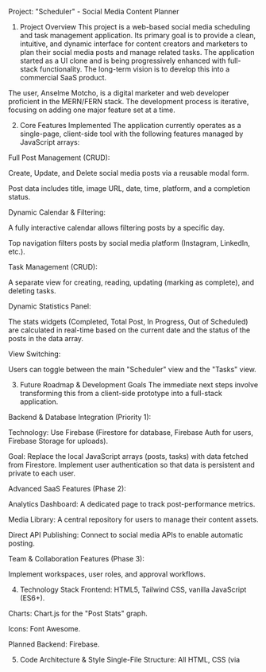 Project: "Scheduler" - Social Media Content Planner
1. Project Overview
This project is a web-based social media scheduling and task management application. Its primary goal is to provide a clean, intuitive, and dynamic interface for content creators and marketers to plan their social media posts and manage related tasks. The application started as a UI clone and is being progressively enhanced with full-stack functionality. The long-term vision is to develop this into a commercial SaaS product.

The user, Anselme Motcho, is a digital marketer and web developer proficient in the MERN/FERN stack. The development process is iterative, focusing on adding one major feature set at a time.

2. Core Features Implemented
The application currently operates as a single-page, client-side tool with the following features managed by JavaScript arrays:

Full Post Management (CRUD):

Create, Update, and Delete social media posts via a reusable modal form.

Post data includes title, image URL, date, time, platform, and a completion status.

Dynamic Calendar & Filtering:

A fully interactive calendar allows filtering posts by a specific day.

Top navigation filters posts by social media platform (Instagram, LinkedIn, etc.).

Task Management (CRUD):

A separate view for creating, reading, updating (marking as complete), and deleting tasks.

Dynamic Statistics Panel:

The stats widgets (Completed, Total Post, In Progress, Out of Scheduled) are calculated in real-time based on the current date and the status of the posts in the data array.

View Switching:

Users can toggle between the main "Scheduler" view and the "Tasks" view.

3. Future Roadmap & Development Goals
The immediate next steps involve transforming this from a client-side prototype into a full-stack application.

Backend & Database Integration (Priority 1):

Technology: Use Firebase (Firestore for database, Firebase Auth for users, Firebase Storage for uploads).

Goal: Replace the local JavaScript arrays (posts, tasks) with data fetched from Firestore. Implement user authentication so that data is persistent and private to each user.

Advanced SaaS Features (Phase 2):

Analytics Dashboard: A dedicated page to track post-performance metrics.

Media Library: A central repository for users to manage their content assets.

Direct API Publishing: Connect to social media APIs to enable automatic posting.

Team & Collaboration Features (Phase 3):

Implement workspaces, user roles, and approval workflows.

4. Technology Stack
Frontend: HTML5, Tailwind CSS, vanilla JavaScript (ES6+).

Charts: Chart.js for the "Post Stats" graph.

Icons: Font Awesome.

Planned Backend: Firebase.

5. Code Architecture & Style
Single-File Structure: All HTML, CSS (via <style> tag), and JavaScript are contained within a single index.html file. Please maintain this structure.

State Management: Application state is managed by top-level JavaScript arrays (posts, tasks) and variables (selectedDate, selectedPlatform).

Functional Approach: The JavaScript is organized into functions, each with a clear responsibility (e.g., renderPosts(), updateStats(), renderCalendar()).

Event Delegation: Event listeners are attached to parent elements (e.g., postsGrid, taskList, sidebarNav) to manage events for dynamically created child elements.

6. How to Assist
Maintain Existing Patterns: When adding new features, follow the existing coding style and architectural patterns (e.g., create new render... and handle... functions as needed).

Focus on the Roadmap: Prioritize suggestions that align with the next steps outlined in the "Future Roadmap," especially the upcoming Firebase integration.

Explain Changes Clearly: When providing updated code, clearly explain what was added or changed and why it aligns with the project goals.